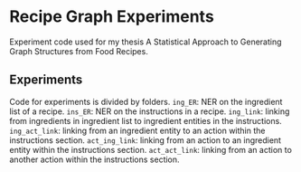 # Recipe Graph Experiments

Experiment code used for my thesis A Statistical Approach to Generating Graph Structures from Food Recipes.

## Experiments

Code for experiments is divided by folders. 
`ing_ER`: NER on the ingredient list of a recipe.
`ins_ER`: NER on the instructions in a recipe.
`ing_link`: linking from ingredients in ingredient list to ingredient entities in the instructions.
`ing_act_link`: linking from an ingredient entity to an action within the instructions section.
`act_ing_link`: linking from an action to an ingredient entity within the instructions section.
`act_act_link`: linking from an action to another action within the instructions section.
